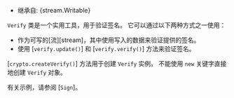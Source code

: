 <!-- YAML
added: v0.1.92
-->

* 继承自: {stream.Writable}

`Verify` 类是一个实用工具，用于验证签名。
它可以通过以下两种方式之一使用：

- 作为可写的[流][stream]，其中使用写入的数据来验证提供的签名。
- 使用 [`verify.update()`] 和 [`verify.verify()`] 方法来验证签名。

[`crypto.createVerify()`] 方法用于创建 `Verify` 实例。
不能使用 `new` 关键字直接地创建 `Verify` 对象。

有关示例，请参阅 [`Sign`]。

